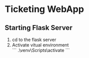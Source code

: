 <h1>Ticketing WebApp</h1>

<h2>Starting Flask Server</h2>
<ol>
  <li>cd to the flask server</li>
  <li>Activate vitual environment
  </li>
    ```
  .\venv\Scripts\activate
  ```
</ol>
